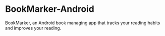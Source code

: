 # BookMarker-Android
BookMarker, an Android book managing app that tracks your reading habits and improves your reading.
